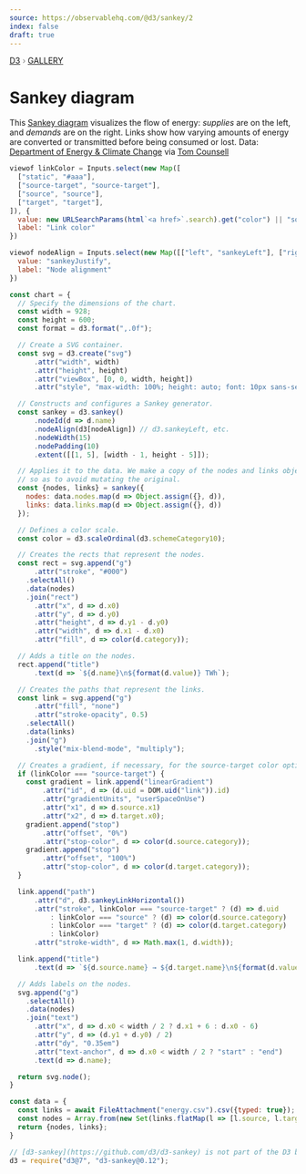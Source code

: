 ```yaml
---
source: https://observablehq.com/@d3/sankey/2
index: false
draft: true
---
```


<div style="color: grey; font: 13px/25.5px var(--sans-serif); text-transform: uppercase;"><h1 style="display: none;">Sankey diagram</h1><a href="https://d3js.org/">D3</a> › <a href="/@d3/gallery">Gallery</a></div>

# Sankey diagram

This [Sankey diagram](https://github.com/d3/d3-sankey) visualizes the flow of energy: _supplies_ are on the left, and _demands_ are on the right. Links show how varying amounts of energy are converted or transmitted before being consumed or lost. Data: [Department of Energy & Climate Change](http://www.decc.gov.uk/en/content/cms/tackling/2050/calculator_on/calculator_on.aspx) via [Tom Counsell](https://tamc.github.io/Sankey/)

```js
viewof linkColor = Inputs.select(new Map([
  ["static", "#aaa"],
  ["source-target", "source-target"],
  ["source", "source"],
  ["target", "target"],
]), {
  value: new URLSearchParams(html`<a href>`.search).get("color") || "source-target",
  label: "Link color"
})
```

```js
viewof nodeAlign = Inputs.select(new Map([["left", "sankeyLeft"], ["right", "sankeyRight"], ["center", "sankeyCenter"], ["justify", "sankeyJustify"]]), {
  value: "sankeyJustify",
  label: "Node alignment"
})
```

```js echo
const chart = {
  // Specify the dimensions of the chart.
  const width = 928;
  const height = 600;
  const format = d3.format(",.0f");

  // Create a SVG container.
  const svg = d3.create("svg")
      .attr("width", width)
      .attr("height", height)
      .attr("viewBox", [0, 0, width, height])
      .attr("style", "max-width: 100%; height: auto; font: 10px sans-serif;");

  // Constructs and configures a Sankey generator.
  const sankey = d3.sankey()
      .nodeId(d => d.name)
      .nodeAlign(d3[nodeAlign]) // d3.sankeyLeft, etc.
      .nodeWidth(15)
      .nodePadding(10)
      .extent([[1, 5], [width - 1, height - 5]]);

  // Applies it to the data. We make a copy of the nodes and links objects
  // so as to avoid mutating the original.
  const {nodes, links} = sankey({
    nodes: data.nodes.map(d => Object.assign({}, d)),
    links: data.links.map(d => Object.assign({}, d))
  });

  // Defines a color scale.
  const color = d3.scaleOrdinal(d3.schemeCategory10);

  // Creates the rects that represent the nodes.
  const rect = svg.append("g")
      .attr("stroke", "#000")
    .selectAll()
    .data(nodes)
    .join("rect")
      .attr("x", d => d.x0)
      .attr("y", d => d.y0)
      .attr("height", d => d.y1 - d.y0)
      .attr("width", d => d.x1 - d.x0)
      .attr("fill", d => color(d.category));

  // Adds a title on the nodes.
  rect.append("title")
      .text(d => `${d.name}\n${format(d.value)} TWh`);

  // Creates the paths that represent the links.
  const link = svg.append("g")
      .attr("fill", "none")
      .attr("stroke-opacity", 0.5)
    .selectAll()
    .data(links)
    .join("g")
      .style("mix-blend-mode", "multiply");

  // Creates a gradient, if necessary, for the source-target color option.
  if (linkColor === "source-target") {
    const gradient = link.append("linearGradient")
        .attr("id", d => (d.uid = DOM.uid("link")).id)
        .attr("gradientUnits", "userSpaceOnUse")
        .attr("x1", d => d.source.x1)
        .attr("x2", d => d.target.x0);
    gradient.append("stop")
        .attr("offset", "0%")
        .attr("stop-color", d => color(d.source.category));
    gradient.append("stop")
        .attr("offset", "100%")
        .attr("stop-color", d => color(d.target.category));
  }

  link.append("path")
      .attr("d", d3.sankeyLinkHorizontal())
      .attr("stroke", linkColor === "source-target" ? (d) => d.uid
          : linkColor === "source" ? (d) => color(d.source.category)
          : linkColor === "target" ? (d) => color(d.target.category)
          : linkColor)
      .attr("stroke-width", d => Math.max(1, d.width));

  link.append("title")
      .text(d => `${d.source.name} → ${d.target.name}\n${format(d.value)} TWh`);

  // Adds labels on the nodes.
  svg.append("g")
    .selectAll()
    .data(nodes)
    .join("text")
      .attr("x", d => d.x0 < width / 2 ? d.x1 + 6 : d.x0 - 6)
      .attr("y", d => (d.y1 + d.y0) / 2)
      .attr("dy", "0.35em")
      .attr("text-anchor", d => d.x0 < width / 2 ? "start" : "end")
      .text(d => d.name);

  return svg.node();
}
```

```js echo
const data = {
  const links = await FileAttachment("energy.csv").csv({typed: true});
  const nodes = Array.from(new Set(links.flatMap(l => [l.source, l.target])), name => ({name, category: name.replace(/ .*/, "")}));
  return {nodes, links};
}
```

```js echo
// [d3-sankey](https://github.com/d3/d3-sankey) is not part of the D3 bundle
d3 = require("d3@7", "d3-sankey@0.12");
```
